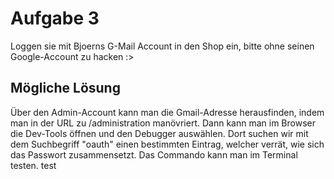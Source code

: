# Aufgabe 3
Loggen sie mit Bjoerns G-Mail Account in den Shop ein, bitte ohne seinen Google-Account zu hacken :>

## Mögliche Lösung
Über den Admin-Account kann man die Gmail-Adresse herausfinden, indem man in der URL zu /administration manövriert.
Dann kann man im Browser die Dev-Tools öffnen und den Debugger auswählen. Dort suchen wir mit dem Suchbegriff "oauth" einen bestimmten Eintrag, welcher verrät, wie sich das Passwort zusammensetzt. Das Commando kann man im Terminal testen.
test